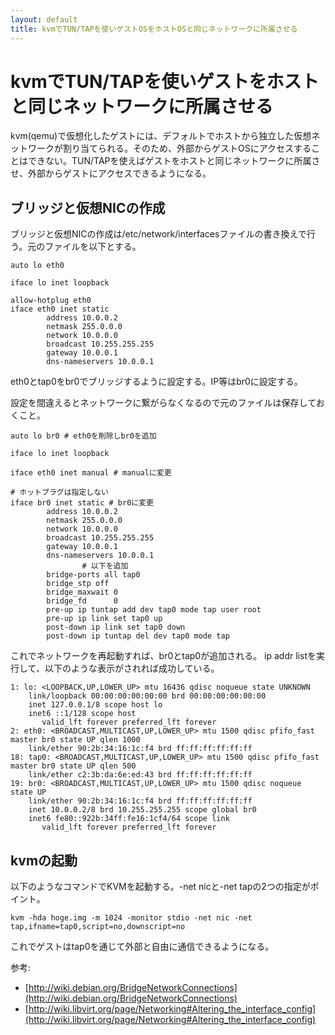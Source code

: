 ```yaml
---
layout: default
title: kvmでTUN/TAPを使いゲストOSをホストOSと同じネットワークに所属させる
---
```


# kvmでTUN/TAPを使いゲストをホストと同じネットワークに所属させる

kvm(qemu)で仮想化したゲストには、デフォルトでホストから独立した仮想ネットワークが割り当てられる。そのため、外部からゲストOSにアクセスすることはできない。TUN/TAPを使えばゲストをホストと同じネットワークに所属させ、外部からゲストにアクセスできるようになる。

## ブリッジと仮想NICの作成

ブリッジと仮想NICの作成は/etc/network/interfacesファイルの書き換えで行う。元のファイルを以下とする。

    auto lo eth0
    
    iface lo inet loopback
    
    allow-hotplug eth0
    iface eth0 inet static
            address 10.0.0.2
            netmask 255.0.0.0
            network 10.0.0.0
            broadcast 10.255.255.255
            gateway 10.0.0.1
            dns-nameservers 10.0.0.1


eth0とtap0をbr0でブリッジするように設定する。IP等はbr0に設定する。

設定を間違えるとネットワークに繋がらなくなるので元のファイルは保存しておくこと。

    auto lo br0 # eth0を削除しbr0を追加
    
    iface lo inet loopback
    
    iface eth0 inet manual # manualに変更
    
    # ホットプラグは指定しない
    iface br0 inet static # br0に変更
            address 10.0.0.2
            netmask 255.0.0.0
            network 10.0.0.0
            broadcast 10.255.255.255
            gateway 10.0.0.1
            dns-nameservers 10.0.0.1
    				# 以下を追加
            bridge-ports all tap0
            bridge_stp off
            bridge_maxwait 0
            bridge_fd      0
            pre-up ip tuntap add dev tap0 mode tap user root
            pre-up ip link set tap0 up
            post-down ip link set tap0 down
            post-down ip tuntap del dev tap0 mode tap

これでネットワークを再起動すれば、br0とtap0が追加される。
ip addr listを実行して、以下のような表示がされれば成功している。

    1: lo: <LOOPBACK,UP,LOWER_UP> mtu 16436 qdisc noqueue state UNKNOWN 
        link/loopback 00:00:00:00:00:00 brd 00:00:00:00:00:00
        inet 127.0.0.1/8 scope host lo
        inet6 ::1/128 scope host 
           valid_lft forever preferred_lft forever
    2: eth0: <BROADCAST,MULTICAST,UP,LOWER_UP> mtu 1500 qdisc pfifo_fast master br0 state UP qlen 1000
        link/ether 90:2b:34:16:1c:f4 brd ff:ff:ff:ff:ff:ff
    18: tap0: <BROADCAST,MULTICAST,UP,LOWER_UP> mtu 1500 qdisc pfifo_fast master br0 state UP qlen 500
        link/ether c2:3b:da:6e:ed:43 brd ff:ff:ff:ff:ff:ff
    19: br0: <BROADCAST,MULTICAST,UP,LOWER_UP> mtu 1500 qdisc noqueue state UP 
        link/ether 90:2b:34:16:1c:f4 brd ff:ff:ff:ff:ff:ff
        inet 10.0.0.2/8 brd 10.255.255.255 scope global br0
        inet6 fe80::922b:34ff:fe16:1cf4/64 scope link 
           valid_lft forever preferred_lft forever

## kvmの起動

以下のようなコマンドでKVMを起動する。-net nicと-net tapの2つの指定がポイント。

    kvm -hda hoge.img -m 1024 -monitor stdio -net nic -net tap,ifname=tap0,script=no,downscript=no

これでゲストはtap0を通じて外部と自由に通信できるようになる。

参考:  
- [http://wiki.debian.org/BridgeNetworkConnections](http://wiki.debian.org/BridgeNetworkConnections)
- [http://wiki.libvirt.org/page/Networking#Altering_the_interface_config](http://wiki.libvirt.org/page/Networking#Altering_the_interface_config)
